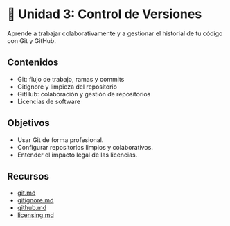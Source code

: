 # 🌿 Unidad 3: Control de Versiones

Aprende a trabajar colaborativamente y a gestionar el historial de tu código con Git y GitHub.

## Contenidos

- Git: flujo de trabajo, ramas y commits
- Gitignore y limpieza del repositorio
- GitHub: colaboración y gestión de repositorios
- Licencias de software

## Objetivos

- Usar Git de forma profesional.
- Configurar repositorios limpios y colaborativos.
- Entender el impacto legal de las licencias.

## Recursos

- [git.md](../git/git.md)
- [gitignore.md](../git/gitignore.md)
- [github.md](../git/github.md)
- [licensing.md](../git/licensing.md)
